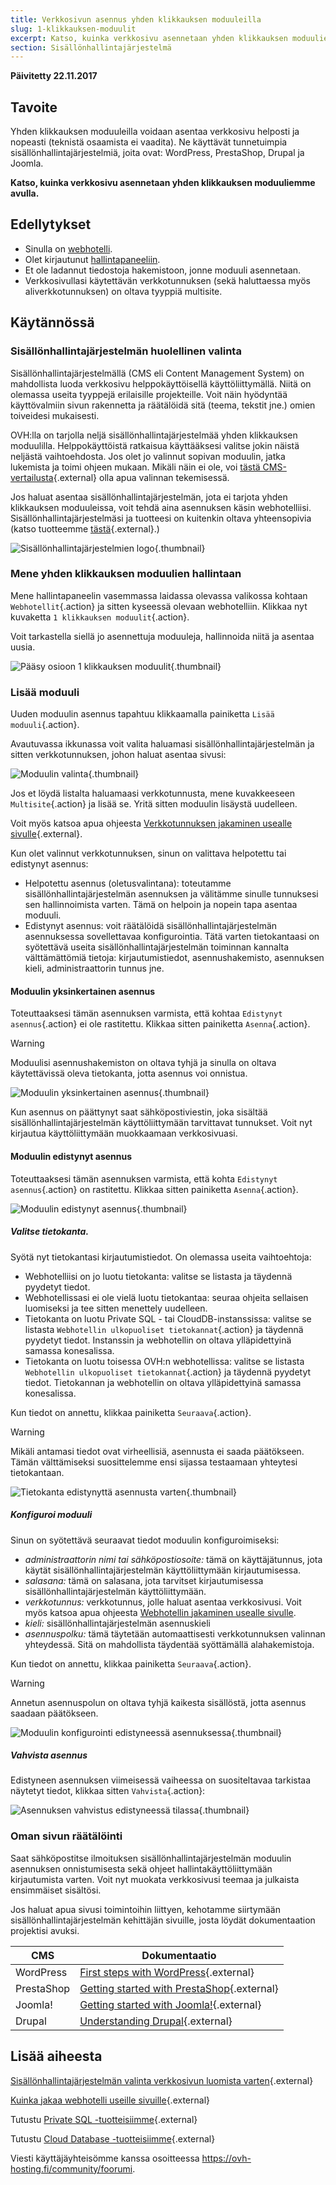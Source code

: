 ```yaml
---
title: Verkkosivun asennus yhden klikkauksen moduuleilla
slug: 1-klikkauksen-moduulit
excerpt: Katso, kuinka verkkosivu asennetaan yhden klikkauksen moduuliemme avulla
section: Sisällönhallintajärjestelmä
---
```


**Päivitetty 22.11.2017**

## Tavoite

Yhden klikkauksen moduuleilla voidaan asentaa verkkosivu helposti ja nopeasti (teknistä osaamista ei vaadita). Ne käyttävät tunnetuimpia sisällönhallintajärjestelmiä, joita ovat: WordPress, PrestaShop, Drupal ja Joomla.

**Katso, kuinka verkkosivu asennetaan yhden klikkauksen moduuliemme avulla.**


## Edellytykset

- Sinulla on [webhotelli](https://www.ovh-hosting.fi/webhotelli/).
- Olet kirjautunut [hallintapaneeliin](https://www.ovh.com/auth/?action=gotomanager).
- Et ole ladannut tiedostoja hakemistoon, jonne moduuli asennetaan.
- Verkkosivullasi käytettävän verkkotunnuksen (sekä haluttaessa myös aliverkkotunnuksen) on oltava tyyppiä multisite.


## Käytännössä

### Sisällönhallintajärjestelmän huolellinen valinta

Sisällönhallintajärjestelmällä (CMS eli Content Management System) on mahdollista luoda verkkosivu helppokäyttöisellä käyttöliittymällä.  Niitä on olemassa useita tyyppejä erilaisille projekteille. Voit näin hyödyntää käyttövalmiin sivun rakennetta ja räätälöidä sitä (teema, tekstit jne.) omien toiveidesi mukaisesti.

OVH:lla on tarjolla neljä sisällönhallintajärjestelmää yhden klikkauksen moduulilla. Helppokäyttöistä ratkaisua käyttääksesi valitse jokin näistä neljästä vaihtoehdosta. Jos olet jo valinnut sopivan moduulin, jatka lukemista ja toimi ohjeen mukaan. Mikäli näin ei ole, voi [tästä CMS-vertailusta](https://www.ovh-hosting.fi/webhotelli/website/cms-vertailu/){.external} olla apua valinnan tekemisessä.

Jos haluat asentaa sisällönhallintajärjestelmän, jota ei tarjota yhden klikkauksen moduuleissa, voit tehdä aina asennuksen käsin webhotelliisi. Sisällönhallintajärjestelmäsi ja tuotteesi on kuitenkin oltava yhteensopivia (katso tuotteemme [tästä](https://www.ovh-hosting.fi/webhotelli/){.external}.)

![Sisällönhallintajärjestelmien logo](images/CMS_logo.png){.thumbnail}


### Mene yhden klikkauksen moduulien hallintaan

Mene hallintapaneelin vasemmassa laidassa olevassa valikossa kohtaan `Webhotellit`{.action} ja sitten kyseessä olevaan webhotelliin. Klikkaa nyt kuvaketta `1 klikkauksen moduulit`{.action}.

Voit tarkastella siellä jo asennettuja moduuleja, hallinnoida niitä ja asentaa uusia.

![Pääsy osioon 1 klikkauksen moduulit](images/access_to_the_1_click_modules_section.png){.thumbnail}

### Lisää moduuli

Uuden moduulin asennus tapahtuu klikkaamalla painiketta `Lisää moduuli`{.action}.

Avautuvassa ikkunassa voit valita haluamasi sisällönhallintajärjestelmän ja sitten verkkotunnuksen, johon haluat asentaa sivusi:

![Moduulin valinta](images/add_a_module.png){.thumbnail}

Jos et löydä listalta haluamaasi verkkotunnusta, mene kuvakkeeseen `Multisite`{.action} ja lisää se. Yritä sitten moduulin lisäystä uudelleen.

Voit myös katsoa apua ohjeesta [Verkkotunnuksen jakaminen usealle sivulle](https://docs.ovh.com/fi/hosting/multisiten-konfigurointi-webhotellissa/){.external}.

Kun olet valinnut verkkotunnuksen, sinun on valittava helpotettu tai edistynyt asennus:

- Helpotettu asennus (oletusvalintana): toteutamme sisällönhallintajärjestelmän asennuksen ja välitämme sinulle tunnuksesi sen hallinnoimista varten. Tämä on helpoin ja nopein tapa asentaa moduuli.
- Edistynyt asennus: voit räätälöidä sisällönhallintajärjestelmän asennuksessa sovellettavaa konfigurointia. Tätä varten tietokantaasi on syötettävä useita sisällönhallintajärjestelmän toiminnan kannalta välttämättömiä tietoja: kirjautumistiedot, asennushakemisto, asennuksen kieli, administraattorin tunnus jne.

#### Moduulin yksinkertainen asennus

Toteuttaaksesi tämän asennuksen varmista, että kohtaa `Edistynyt asennus`{.action} ei ole rastitettu. Klikkaa sitten painiketta `Asenna`{.action}.

> [!warning]
>
> Moduulisi asennushakemiston on oltava tyhjä ja sinulla on oltava käytettävissä oleva tietokanta, jotta asennus voi onnistua.
> 

![Moduulin yksinkertainen asennus](images/choose_installation.png){.thumbnail}

Kun asennus on päättynyt saat sähköpostiviestin, joka sisältää sisällönhallintajärjestelmän käyttöliittymään tarvittavat tunnukset. Voit nyt kirjautua käyttöliittymään muokkaamaan verkkosivuasi.

#### Moduulin edistynyt asennus

Toteuttaaksesi tämän asennuksen varmista, että kohta `Edistynyt asennus`{.action} on rastitettu. Klikkaa sitten painiketta `Asenna`{.action}.

![Moduulin edistynyt asennus](images/advanced_installation.png){.thumbnail}

##### Valitse tietokanta.

Syötä nyt tietokantasi kirjautumistiedot. On olemassa useita vaihtoehtoja:

- Webhotelliisi on jo luotu tietokanta: valitse se listasta ja täydennä pyydetyt tiedot.
- Webhotellissasi ei ole vielä luotu tietokantaa: seuraa ohjeita sellaisen luomiseksi ja tee sitten menettely uudelleen.
- Tietokanta on luotu Private SQL - tai CloudDB-instanssissa: valitse se listasta `Webhotellin ulkopuoliset tietokannat`{.action} ja täydennä pyydetyt tiedot. Instanssin ja webhotellin on oltava ylläpidettyinä samassa konesalissa.
- Tietokanta on luotu toisessa OVH:n webhotellissa: valitse se listasta `Webhotellin ulkopuoliset tietokannat`{.action} ja täydennä pyydetyt tiedot. Tietokannan ja webhotellin on oltava ylläpidettyinä samassa konesalissa.

Kun tiedot on annettu, klikkaa painiketta `Seuraava`{.action}.

> [!warning]
>
> Mikäli antamasi tiedot ovat virheellisiä, asennusta ei saada päätökseen. Tämän välttämiseksi suosittelemme ensi sijassa testaamaan yhteytesi tietokantaan.
> 

![Tietokanta edistynyttä asennusta varten](images/advanced_installation_database.png){.thumbnail}

##### Konfiguroi moduuli

Sinun on syötettävä seuraavat tiedot moduulin konfiguroimiseksi:

- *administraattorin nimi tai sähköpostiosoite:* tämä on käyttäjätunnus, jota käytät sisällönhallintajärjestelmän käyttöliittymään kirjautumisessa.
- *salasana:* tämä on salasana, jota tarvitset kirjautumisessa sisällönhallintajärjestelmän käyttöliittymään.
- *verkkotunnus:* verkkotunnus, jolle haluat asentaa verkkosivusi.
Voit myös katsoa apua ohjeesta [Webhotellin jakaminen usealle sivulle](https://docs.ovh.com/fi/hosting/multisiten-konfigurointi-webhotellissa/).
- *kieli:* sisällönhallintajärjestelmän asennuskieli
- *asennuspolku:* tämä täytetään automaattisesti verkkotunnuksen valinnan yhteydessä. Sitä on mahdollista täydentää syöttämällä alahakemistoja. 

Kun tiedot on annettu, klikkaa painiketta `Seuraava`{.action}.

> [!warning]
>
> Annetun asennuspolun on oltava tyhjä kaikesta sisällöstä, jotta asennus saadaan päätökseen. 
> 

![Moduulin konfigurointi edistyneessä asennuksessa](images/advanced_installation_configuration.png){.thumbnail}

##### Vahvista asennus

Edistyneen asennuksen viimeisessä vaiheessa on suositeltavaa tarkistaa näytetyt tiedot, klikkaa sitten `Vahvista`{.action}:

![Asennuksen vahvistus edistyneessä tilassa](images/advanced_installation_summary.png){.thumbnail}

### Oman sivun räätälöinti

Saat sähköpostitse ilmoituksen sisällönhallintajärjestelmän moduulin asennuksen onnistumisesta sekä ohjeet hallintakäyttöliittymään kirjautumista varten. Voit nyt muokata verkkosivusi teemaa ja julkaista ensimmäiset sisältösi.

Jos haluat apua sivusi toimintoihin liittyen, kehotamme siirtymään sisällönhallintajärjestelmän kehittäjän sivuille, josta löydät dokumentaation projektisi avuksi.

|CMS|Dokumentaatio|
|---|---|
|WordPress|[First steps with WordPress](https://codex.wordpress.org/First_Steps_With_WordPress){.external}|
|PrestaShop|[Getting started with PrestaShop](http://doc.prestashop.com/display/PS17/Getting+Started){.external}|
|Joomla!|[Getting started with Joomla!](https://www.joomla.org/about-joomla/getting-started.html){.external}|
|Drupal|[Understanding Drupal](https://www.drupal.org/docs/7/understanding-drupal/overview){.external}|

## Lisää aiheesta

[Sisällönhallintajärjestelmän valinta verkkosivun luomista varten](https://www.ovh-hosting.fi/webhotelli/website/cms-vertailu/){.external}

[Kuinka jakaa webhotelli useille sivuille](https://docs.ovh.com/fi/hosting/multisiten-konfigurointi-webhotellissa/){.external}

Tutustu [Private SQL -tuotteisiimme](https://www.ovh-hosting.fi/webhotelli/sql-optiot.xml){.external}

Tutustu [Cloud Database -tuotteisiimme](https://www.ovh-hosting.fi/cloud/cloud-databases/){.external}

Viesti käyttäjäyhteisömme kanssa osoitteessa <https://ovh-hosting.fi/community/foorumi>.